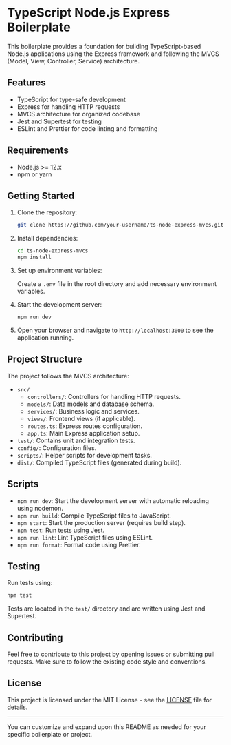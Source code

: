 # TypeScript Node.js Express Boilerplate

This boilerplate provides a foundation for building TypeScript-based Node.js applications using the Express framework and following the MVCS (Model, View, Controller, Service) architecture.

## Features

- TypeScript for type-safe development
- Express for handling HTTP requests
- MVCS architecture for organized codebase
- Jest and Supertest for testing
- ESLint and Prettier for code linting and formatting

## Requirements

- Node.js >= 12.x
- npm or yarn

## Getting Started

1. Clone the repository:

   ```bash
   git clone https://github.com/your-username/ts-node-express-mvcs.git
   ```

2. Install dependencies:

   ```bash
   cd ts-node-express-mvcs
   npm install
   ```

3. Set up environment variables:

   Create a `.env` file in the root directory and add necessary environment variables.

4. Start the development server:

   ```bash
   npm run dev
   ```

5. Open your browser and navigate to `http://localhost:3000` to see the application running.

## Project Structure

The project follows the MVCS architecture:

- `src/`
  - `controllers/`: Controllers for handling HTTP requests.
  - `models/`: Data models and database schema.
  - `services/`: Business logic and services.
  - `views/`: Frontend views (if applicable).
  - `routes.ts`: Express routes configuration.
  - `app.ts`: Main Express application setup.
- `test/`: Contains unit and integration tests.
- `config/`: Configuration files.
- `scripts/`: Helper scripts for development tasks.
- `dist/`: Compiled TypeScript files (generated during build).

## Scripts

- `npm run dev`: Start the development server with automatic reloading using nodemon.
- `npm run build`: Compile TypeScript files to JavaScript.
- `npm start`: Start the production server (requires build step).
- `npm test`: Run tests using Jest.
- `npm run lint`: Lint TypeScript files using ESLint.
- `npm run format`: Format code using Prettier.

## Testing

Run tests using:

```bash
npm test
```

Tests are located in the `test/` directory and are written using Jest and Supertest.

## Contributing

Feel free to contribute to this project by opening issues or submitting pull requests. Make sure to follow the existing code style and conventions.

## License

This project is licensed under the MIT License - see the [LICENSE](LICENSE) file for details.

---

You can customize and expand upon this README as needed for your specific boilerplate or project.

